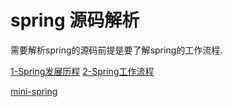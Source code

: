 # spring 源码解析

需要解析spring的源码前提是要了解spring的工作流程.

[1-Spring发展历程](./1-spring-work-flow/1-spring-history.md)
[2-Spring工作流程](./1-spring-work-flow/2-spring-work-flow.md)

[mini-spring](https://github.com/DerekYRC/mini-spring)